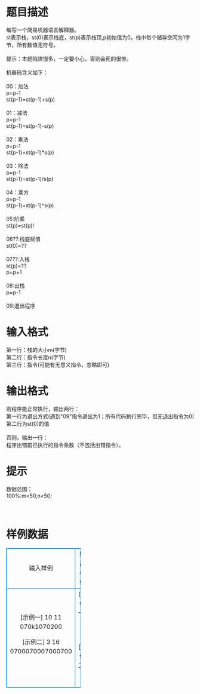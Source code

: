 # 

 
 # 题目描述 
编写一个简易机器语言解释器。<BR>st表示栈，st(0)表示栈底，st(p)表示栈顶,p初始值为0。栈中每个储存空间为1字节，所有数值无符号。<BR><BR>提示：本题陷阱很多，一定要小心，否则会死的很惨。<BR><BR>机器码含义如下：<BR><BR>00：加法<BR>p=p-1<BR>st(p-1)=st(p-1)+s(p)<BR><BR>01：减法<BR>p=p-1<BR>st(p-1)=st(p-1)-s(p)<BR><BR>02：乘法<BR>p=p-1<BR>st(p-1)=st(p-1)*s(p)<BR><BR>03：除法<BR>p=p-1<BR>st(p-1)=st(p-1)/s(p)<BR><BR>04：乘方<BR>p=p-1<BR>st(p-1)=st(p-1)^s(p)<BR><BR>05:阶乘<BR>st(p)=st(p)!<BR><BR>06??:栈底赋值<BR>st(0)=??<BR><BR>07??:入栈<BR>st(p)=??<BR>p=p+1<BR><BR>08:出栈<BR>p=p-1<BR><BR>09:退出程序<BR> 

 
 # 输入格式 
第一行：栈的大小m(字节)<BR>第二行：指令长度n(字节)<BR>第三行：指令(可能有无意义指令，忽略即可)<BR> 

 
 # 输出格式 
若程序能正常执行，输出两行：<BR>第一行为退出方式(遇到"09"指令退出为1；所有代码执行完毕，但无退出指令为0)<BR>第二行为st(0)的值<BR><BR>否则，输出一行：<BR>程序出错前已执行的指令条数（不包括出错指令）。 

 
 # 提示 
数据范围：<BR>100%:m&lt;50,n&lt;50;<BR><BR><BR> 
# 样例数据
<style>
        table,table tr th, table tr td { border:1px solid #0094ff; }
        table { width: 200px; min-height: 25px; line-height: 25px; text-align: center; border-collapse: collapse;}   
    </style>
<table>
	<tr>
		<td>输入样例</td>
		<td>输出样例</td>
	</tr>
<tr><td>[示例一]
10
11
070k1070200

[示例二]
3
16
0700070007000700
</td><td>[示例一]
0
3

[示例二]
3
</td></tr></table>
